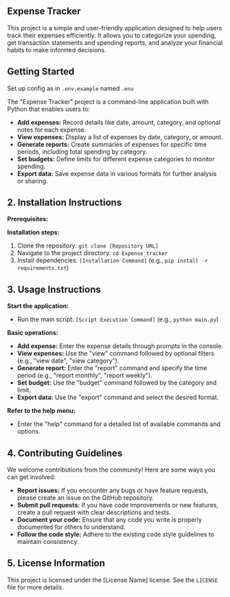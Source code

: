 ## **Expense Tracker**

This project is a simple and user-friendly application designed to help users track their expenses efficiently.  It allows you to categorize your spending, get transaction statements and spending reports, and analyze your financial habits to make informed decisions.

## Getting Started

Set up config as in `.env.example` named `.env`

The "Expense Tracker" project is a command-line application built with Python that enables users to:

* **Add expenses:**  Record details like date, amount, category, and optional notes for each expense.
* **View expenses:**  Display a list of expenses by date, category, or amount.
* **Generate reports:**  Create summaries of expenses for specific time periods, including total spending by category.
* **Set budgets:**  Define limits for different expense categories to monitor spending.
* **Export data:**  Save expense data in various formats for further analysis or sharing.

## 2. Installation Instructions

**Prerequisites:**


**Installation steps:**

1. Clone the repository: `git clone [Repository URL]`
2. Navigate to the project directory: `cd Expense_tracker`
3. Install dependencies: `[Installation Command]` (e.g., `pip install -r requirements.txt`)

## 3. Usage Instructions

**Start the application:**

* Run the main script: `[Script Execution Command]` (e.g., `python main.py`)

**Basic operations:**

* **Add expense:**  Enter the expense details through prompts in the console.
* **View expenses:**  Use the "view" command followed by optional filters (e.g., "view date", "view category").
* **Generate report:**  Enter the "report" command and specify the time period (e.g., "report monthly", "report weekly").
* **Set budget:**  Use the "budget" command followed by the category and limit.
* **Export data:**  Use the "export" command and select the desired format.

**Refer to the help menu:**

* Enter the "help" command for a detailed list of available commands and options.

## 4. Contributing Guidelines

We welcome contributions from the community! Here are some ways you can get involved:

* **Report issues:**  If you encounter any bugs or have feature requests, please create an issue on the GitHub repository.
* **Submit pull requests:**  If you have code improvements or new features, create a pull request with clear descriptions and tests.
* **Document your code:**  Ensure that any code you write is properly documented for others to understand.
* **Follow the code style:**  Adhere to the existing code style guidelines to maintain consistency.

## 5. License Information

This project is licensed under the [License Name] license. See the `LICENSE` file for more details.

